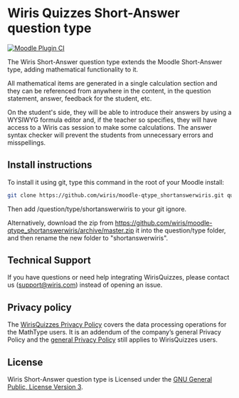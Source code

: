 # Wiris Quizzes Short-Answer question type

[![Moodle Plugin CI](https://github.com/wiris/moodle-qtype_shortanswerwiris/actions/workflows/ci.yml/badge.svg)](https://github.com/wiris/moodle-qtype_shortanswerwiris/actions/workflows/ci.yml)

The Wiris Short-Answer question type extends the Moodle Short-Answer type, adding mathematical functionality to it.

All mathematical items are generated in a single calculation section and they can be referenced from anywhere in the content, in the question statement, answer, feedback for the student, etc.

On the student's side, they will be able to introduce their answers by using a WYSIWYG formula editor and, if the teacher so specifies, they will have access to a Wiris cas session to make some calculations. The answer syntax checker will prevent the students from unnecessary errors and misspellings.

## Install instructions

To install it using git, type this command in the root of your Moodle install:

```bash
git clone https://github.com/wiris/moodle-qtype_shortanswerwiris.git question/type/shortanswerwiris
```

Then add /question/type/shortanswerwiris to your git ignore.

Alternatively, download the zip from <https://github.com/wiris/moodle-qtype_shortanswerwiris/archive/master.zip> it into the question/type folder, and then rename the new folder to "shortanswerwiris".

## Technical Support

If you have questions or need help integrating WirisQuizzes, please contact us (support@wiris.com) instead of opening an issue.

## Privacy policy

The [WirisQuizzes Privacy Policy](https://www.wiris.com/en/wiris-quizzes-privacy-policy/) covers the data processing operations for the MathType users. It is an addendum of the company’s general Privacy Policy and the [general Privacy Policy](https://www.wiris.com/en/privacy-policy) still applies to WirisQuizzes users.

## License

Wiris Short-Answer question type is Licensed under the [GNU General Public, License Version 3](https://www.gnu.org/licenses/gpl-3.0.en.html).
